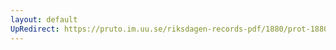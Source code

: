 ```yaml
---
layout: default
UpRedirect: https://pruto.im.uu.se/riksdagen-records-pdf/1880/prot-1880--fk--021/prot-1880--fk--021_039.pdf
---
```

